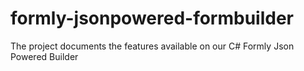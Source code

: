 # formly-jsonpowered-formbuilder
The project documents the features available on our C# Formly Json Powered Builder
